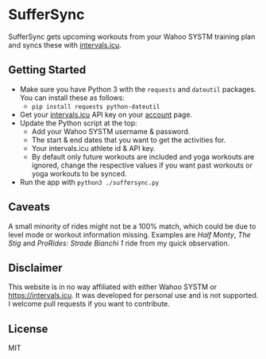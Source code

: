 # SufferSync

SufferSync gets upcoming workouts from your Wahoo SYSTM training plan and syncs these with [intervals.icu](https://intervals.icu).

## Getting Started
- Make sure you have Python 3 with the `requests` and `dateutil` packages. You can install these as follows:
    - `pip install requests python-dateutil`
- Get your [intervals.icu](https://intervals.icu) API key on your [account](https://intervals.icu/settings) page.
- Update the Python script at the top:
    - Add your Wahoo SYSTM username & password.
    - The start & end dates that you want to get the activities for.
    - Your intervals.icu athlete id & API key.
    - By default only future workouts are included and yoga workouts are ignored, change the respective values if you want past workouts or yoga workouts to be synced.
- Run the app with `python3 ./suffersync.py`

## Caveats
A small minority of rides might not be a 100% match, which could be due to level mode or workout information missing. Examples are _Half Monty_, _The Stig_ and _ProRides: Strade Bianchi 1_ ride from my quick observation.

## Disclaimer
This website is in no way affiliated with either Wahoo SYSTM or https://intervals.icu. It was developed for personal use and is not supported. I welcome pull requests if you want to contribute.

## License
MIT
